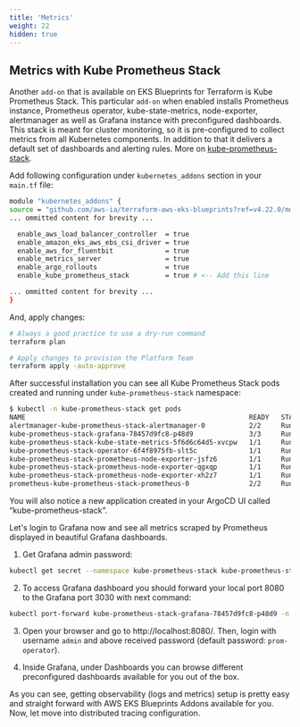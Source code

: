 ```yaml
---
title: 'Metrics'
weight: 22
hidden: true
---
```


## Metrics with Kube Prometheus Stack

Another `add-on` that is available on EKS Blueprints for Terraform is Kube Prometheus Stack. This particular `add-on` when enabled installs Prometheus instance, Prometheus operator, kube-state-metrics, node-exporter, alertmanager as well as Grafana instance with preconfigured dashboards. This stack is meant for cluster monitoring, so it is pre-configured to collect metrics from all Kubernetes components. In addition to that it delivers a default set of dashboards and alerting rules.
More on [kube-prometheus-stack](https://github.com/prometheus-community/helm-charts/tree/main/charts/kube-prometheus-stack).

Add following configuration under `kubernetes_addons` section in your `main.tf` file:

```bash
module "kubernetes_addons" {
source = "github.com/aws-ia/terraform-aws-eks-blueprints?ref=v4.22.0/modules/kubernetes-addons"
... ommitted content for brevity ...

  enable_aws_load_balancer_controller  = true
  enable_amazon_eks_aws_ebs_csi_driver = true
  enable_aws_for_fluentbit             = true
  enable_metrics_server                = true
  enable_argo_rollouts                 = true 
  enable_kube_prometheus_stack         = true # <-- Add this line

... ommitted content for brevity ...
}
```

And, apply changes: 

```bash
# Always a good practice to use a dry-run command
terraform plan
```
```bash
# Apply changes to provision the Platform Team
terraform apply -auto-approve
```

After successful installation you can see all Kube Prometheus Stack pods created and running under `kube-prometheus-stack` namespace:

```bash
$ kubectl -n kube-prometheus-stack get pods
NAME                                                        READY   STATUS    RESTARTS   AGE
alertmanager-kube-prometheus-stack-alertmanager-0           2/2     Running   0          32d
kube-prometheus-stack-grafana-78457d9fc8-p48d9              3/3     Running   0          32d
kube-prometheus-stack-kube-state-metrics-5f6d6c64d5-xvcpw   1/1     Running   0          32d
kube-prometheus-stack-operator-6f4f8975fb-slt5c             1/1     Running   0          32d
kube-prometheus-stack-prometheus-node-exporter-jsfz6        1/1     Running   0          32d
kube-prometheus-stack-prometheus-node-exporter-qgxqp        1/1     Running   0          32d
kube-prometheus-stack-prometheus-node-exporter-xh2z7        1/1     Running   0          32d
prometheus-kube-prometheus-stack-prometheus-0               2/2     Running   0          32d
```

You will also notice a new application created in your ArgoCD UI called “kube-prometheus-stack”.

Let's login to Grafana now and see all metrics scraped by Prometheus displayed in beautiful Grafana dashboards. 

1.	Get Grafana admin password: 

```bash
kubectl get secret --namespace kube-prometheus-stack kube-prometheus-stack-grafana  -o jsonpath="{.data.admin-password}" | base64 --decode ; echo
```

2.	To access Grafana dashboard you should forward your local port 8080 to the Grafana port 3030 with next command:

```bash
kubectl port-forward kube-prometheus-stack-grafana-78457d9fc8-p48d9 -n kube-prometheus-stack --address 0.0.0.0 8080:3000
```
3. Open your browser and go to http://localhost:8080/. Then, login with username `admin` and above received password (default password: `prom-operator`).

4. Inside Grafana, under Dashboards you can browse different preconfigured dashboards available for you out of the box. 

As you can see, getting observability (logs and metrics) setup is pretty easy and straight forward with AWS EKS Blueprints Addons available for you. Now, let move into distributed tracing configuration.
